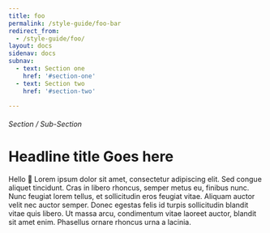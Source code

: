 ```yaml
---
title: foo
permalink: /style-guide/foo-bar
redirect_from:
  - /style-guide/foo/
layout: docs
sidenav: docs
subnav:
  - text: Section one
    href: '#section-one'
  - text: Section two
    href: '#section-two'

---
```


###### Section / Sub-Section
# Headline title Goes here

Hello :bat: Lorem ipsum dolor sit amet, consectetur adipiscing elit. Sed congue aliquet tincidunt. Cras in libero rhoncus, semper metus eu, finibus nunc. Nunc feugiat lorem tellus, et sollicitudin eros feugiat vitae. Aliquam auctor velit nec auctor semper. Donec egestas felis id turpis sollicitudin blandit vitae quis libero. Ut massa arcu, condimentum vitae laoreet auctor, blandit sit amet enim. Phasellus ornare rhoncus urna a lacinia.

